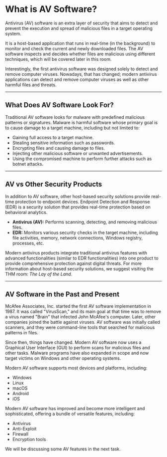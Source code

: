 # What is AV Software?

Antivirus (AV) software is an extra layer of security that aims to detect and prevent the execution and spread of malicious files in a target operating system.

It is a host-based application that runs in real-time (in the background) to monitor and check the current and newly downloaded files. The AV software inspects and decides whether files are malicious using different techniques, which will be covered later in this room.

Interestingly, the first antivirus software was designed solely to detect and remove computer viruses. Nowadays, that has changed; modern antivirus applications can detect and remove computer viruses as well as other harmful files and threats.

---

## What Does AV Software Look For?

Traditional AV software looks for malware with predefined malicious patterns or signatures. Malware is harmful software whose primary goal is to cause damage to a target machine, including but not limited to:

- Gaining full access to a target machine.
- Stealing sensitive information such as passwords.
- Encrypting files and causing damage to files.
- Injecting other malicious software or unwanted advertisements.
- Using the compromised machine to perform further attacks such as botnet attacks.

---

## AV vs Other Security Products

In addition to AV software, other host-based security solutions provide real-time protection to endpoint devices. Endpoint Detection and Response (EDR) is a security solution that provides real-time protection based on behavioral analytics. 

- **Antivirus (AV):** Performs scanning, detecting, and removing malicious files.
- **EDR:** Monitors various security checks in the target machine, including file activities, memory, network connections, Windows registry, processes, etc.

Modern antivirus products integrate traditional antivirus features with advanced functionalities (similar to EDR functionalities) into one product to provide comprehensive protection against digital threats. For more information about host-based security solutions, we suggest visiting the THM room: *The Lay of the Land*.

---

## AV Software in the Past and Present

McAfee Associates, Inc. started the first AV software implementation in 1987. It was called "VirusScan," and its main goal at that time was to remove a virus named "Brain" that infected John McAfee's computer. Later, other companies joined the battle against viruses. AV software was initially called scanners, and they were command-line tools that searched for malicious patterns in files.

Since then, things have changed. Modern AV software now uses a Graphical User Interface (GUI) to perform scans for malicious files and other tasks. Malware programs have also expanded in scope and now target victims on Windows and other operating systems. 

Modern AV software supports most devices and platforms, including:

- Windows
- Linux
- macOS
- Android
- iOS

Modern AV software has improved and become more intelligent and sophisticated, offering a bundle of versatile features, including:

- Antivirus
- Anti-Exploit
- Firewall
- Encryption tools

We will be discussing some AV features in the next task.
